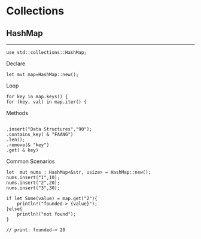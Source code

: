 # Collections
## HashMap
___
```
use std::collections::HashMap;
```
Declare
```
let mut map=HashMap::new();
```
Loop
```
for key in map.keys() {
for (key, val) in map.iter() {
```
Methods
```

.insert("Data Structures","90");
.contains_key( & "FAANG")
.len();
.remove(& "key")
.get( & key)
```
Common Scenarios
```
let  mut nums : HashMap<&str, usize> = HashMap::new();
nums.insert("1",10);
nums.insert("2",20);
nums.insert("3",30);

if let Some(value) = map.get("2"){
    println!("founded-> {value}");
}else{
    println!("not found");
}

// print: founded-> 20
```